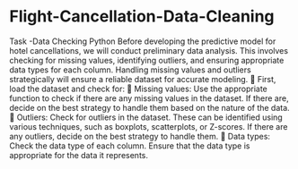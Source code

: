 # Flight-Cancellation-Data-Cleaning
Task -Data Checking
Python
Before developing the predictive model for hotel cancellations, we will conduct preliminary data analysis. This involves checking for missing values, identifying outliers, and ensuring appropriate data types for each column. Handling missing values and outliers strategically will ensure a reliable dataset for accurate modeling.
	First, load the dataset and check for:
	Missing values: Use the appropriate function to check if there are any missing values in the dataset. If there are, decide on the best strategy to handle them based on the nature of the data.
	Outliers: Check for outliers in the dataset. These can be identified using various techniques, such as boxplots, scatterplots, or Z-scores. If there are any outliers, decide on the best strategy to handle them.
	Data types: Check the data type of each column. Ensure that the data type is appropriate for the data it represents.
